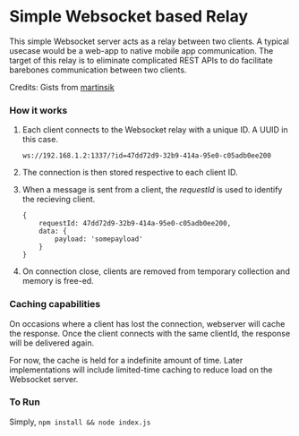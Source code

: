 # Simple Websocket based Relay

This simple Websocket server acts as a relay between two clients. A typical usecase would be
a web-app to native mobile app communication. The target of this relay is to eliminate complicated REST APIs to do
facilitate barebones communication between two clients.

Credits: Gists from [martinsik](https://gist.github.com/martinsik/2031681)

### How it works

1. Each client connects to the Websocket relay with a unique ID. A UUID in this case.
	
	`ws://192.168.1.2:1337/?id=47dd72d9-32b9-414a-95e0-c05adb0ee200`

2. The connection is then stored respective to each client ID. 

3. When a message is sent from a client, the *requestId* is used to identify the recieving client.
	```
	{
		requestId: 47dd72d9-32b9-414a-95e0-c05adb0ee200,
		data: {
			payload: 'somepayload'
		}
	}
	```

4. On connection close, clients are removed from temporary collection and memory is free-ed.

### Caching capabilities

On occasions where a client has lost the connection, webserver will cache the response. Once the client connects with the same clientId, the response will be delivered again. 

For now, the cache is held for a indefinite amount of time. Later implementations will include limited-time caching to reduce load on the Websocket server.

### To Run

Simply, `npm install && node index.js`

